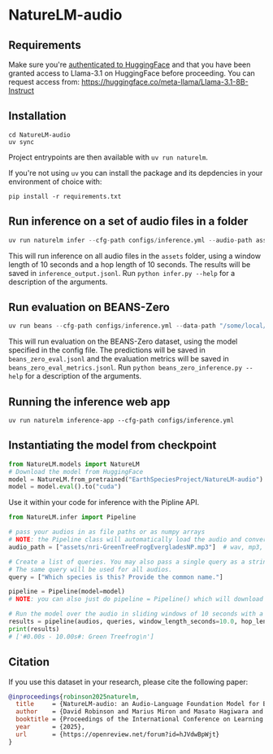 # NatureLM-audio

## Requirements

Make sure you're [authenticated to HuggingFace](https://huggingface.co/docs/huggingface_hub/quick-start#authentication) and that you have been granted access to Llama-3.1 on HuggingFace before proceeding. You can request access from: https://huggingface.co/meta-llama/Llama-3.1-8B-Instruct

## Installation

```
cd NatureLM-audio
uv sync
```

Project entrypoints are then available with `uv run naturelm`.

If you're not using `uv` you can install the package and its depdencies in your environment of choice with:

```
pip install -r requirements.txt
```

## Run inference on a set of audio files in a folder

```python
uv run naturelm infer --cfg-path configs/inference.yml --audio-path assets --query "Caption the audio" --window-length-seconds 10.0 --hop-length-seconds 10.0
```
This will run inference on all audio files in the `assets` folder, using a window length of 10 seconds and a hop length of 10 seconds. The results will be saved in `inference_output.jsonl`.
Run `python infer.py --help` for a description of the arguments.

## Run evaluation on BEANS-Zero

```python
uv run beans --cfg-path configs/inference.yml --data-path "/some/local/path/to/data" --output-path "beans_zero_eval.jsonl"
```
This will run evaluation on the BEANS-Zero dataset, using the model specified in the config file.
The predictions will be saved in `beans_zero_eval.jsonl` and the evaluation metrics will be saved in `beans_zero_eval_metrics.jsonl`.
Run `python beans_zero_inference.py --help` for a description of the arguments.

## Running the inference web app

```
uv run naturelm inference-app --cfg-path configs/inference.yml
```

## Instantiating the model from checkpoint

```py
from NatureLM.models import NatureLM
# Download the model from HuggingFace
model = NatureLM.from_pretrained("EarthSpeciesProject/NatureLM-audio")
model = model.eval().to("cuda")
```
Use it within your code for inference with the Pipline API.
```py
from NatureLM.infer import Pipeline

# pass your audios in as file paths or as numpy arrays
# NOTE: the Pipeline class will automatically load the audio and convert them to numpy arrays
audio_path = ["assets/nri-GreenTreeFrogEvergladesNP.mp3"]  # wav, mp3, ogg, flac are supported.

# Create a list of queries. You may also pass a single query as a string for multiple audios.
# The same query will be used for all audios.
query = ["Which species is this? Provide the common name."]

pipeline = Pipeline(model=model)
# NOTE: you can also just do pipeline = Pipeline() which will download the model automatically

# Run the model over the audio in sliding windows of 10 seconds with a hop length of 10 seconds
results = pipeline(audios, queries, window_length_seconds=10.0, hop_length_seconds=10.0)
print(results)
# ['#0.00s - 10.00s#: Green Treefrog\n']
```

## Citation
If you use this dataset in your research, please cite the following paper:

```bibtex
@inproceedings{robinson2025naturelm,
  title     = {NatureLM-audio: an Audio-Language Foundation Model for Bioacoustics},
  author    = {David Robinson and Marius Miron and Masato Hagiwara and Olivier Pietquin},
  booktitle = {Proceedings of the International Conference on Learning Representations (ICLR)},
  year      = {2025},
  url       = {https://openreview.net/forum?id=hJVdwBpWjt}
}
```
